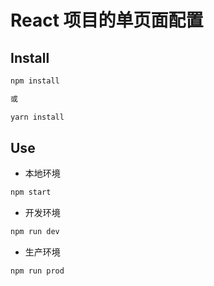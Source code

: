 # React 项目的单页面配置

## Install

```bash
npm install

或

yarn install
```

## Use

- 本地环境

```bash
npm start
```

- 开发环境

```bash
npm run dev
```

- 生产环境

```bash
npm run prod
```
